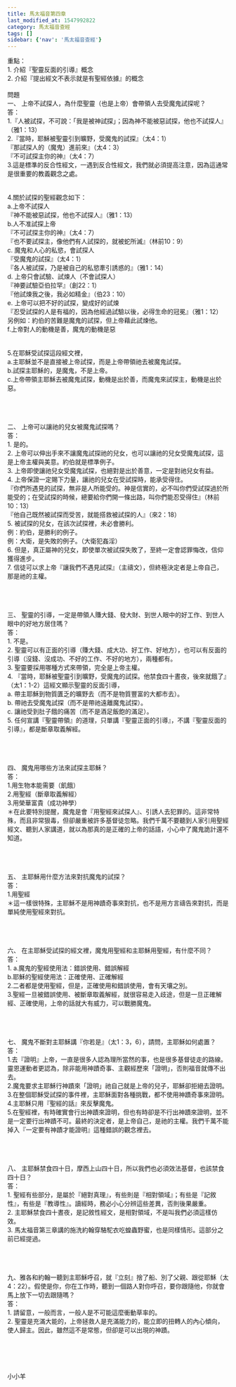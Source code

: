 ```yaml
---
title: 馬太福音第四章
last_modified_at: 1547992822
category: 馬太福音查經
tags: []
sidebar: {'nav': '馬太福音查經'}
---
```


<p>重點：<br/>1.	介紹『聖靈反面的引導』概念<br/>2.	介紹『提出經文不表示就是有聖經依據』的概念<br/><!--more--><br/>問題<br/>一、	上帝不試探人，為什麼聖靈（也是上帝）會帶領人去受魔鬼試探呢？<br/>答：<br/>1.『人被試探，不可說：「我是被神試探」；因為神不能被惡試探，他也不試探人』（雅1：13）<br/>2.『當時，耶穌被聖靈引到曠野，受魔鬼的試探』（太4：1）<br/>『那試探人的（魔鬼）進前來』（太4：3）<br/>『不可試探主你的神』（太4：7）<br/>3.這是標準的反合性經文，一遇到反合性經文，我們就必須提高注意，因為這通常是很重要的教義觀念之處。<br/><br/><br/>4.關於試探的聖經觀念如下：<br/>a.上帝不試探人<br/>『神不能被惡試探，他也不試探人』（雅1：13）<br/>b.人不准試探上帝<br/>『不可試探主你的神』（太4：7）<br/>『也不要試探主，像他們有人試探的，就被蛇所滅』（林前10：9）<br/>c. 魔鬼和人心的私慾，會試探人<br/>『受魔鬼的試探』（太4：1）<br/>『各人被試探，乃是被自己的私慾牽引誘惑的』（雅1：14）<br/>d. 上帝只會試驗、試煉人（不會試探人）<br/>『神要試驗亞伯拉罕』（創22：1）<br/>『他試煉我之後，我必如精金』（伯23：10）<br/>e. 上帝可以把不好的試探，變成好的試煉<br/>『忍受試探的人是有福的，因為他經過試驗以後，必得生命的冠冕』（雅1：12）<br/>另例如：約伯的苦難是魔鬼的試探，但上帝藉此試煉他。<br/>f.上帝對人的動機是善，魔鬼的動機是惡<br/><br/><br/>5.在耶穌受試探這段經文裡，<br/>a.主耶穌並不是直接被上帝試探，而是上帝帶領祂去被魔鬼試探。<br/>b.試探主耶穌的，是魔鬼，不是上帝。<br/>c.上帝帶領主耶穌去被魔鬼試探，動機是出於善，而魔鬼來試探主，動機是出於惡。<br/><br/><br/><br/><br/>二、	上帝可以讓祂的兒女被魔鬼試探嗎？<br/>答：<br/>1.	是的。<br/>2.	上帝可以伸出手來不讓魔鬼試探祂的兒女，也可以讓祂的兒女受魔鬼試探，這是上帝主權與美意。約伯就是標準例子。<br/>3.	上帝即使讓祂兒女受魔鬼試探，也絕對是出於善意，一定是對祂兒女有益。<br/>4.	上帝保證一定賜下力量，讓祂的兒女在受試探時，能承受得住。<br/>『你們所遇見的試探，無非是人所能受的。神是信實的，必不叫你們受試探過於所能受的；在受試探的時候，總要給你們開一條出路，叫你們能忍受得住』（林前10：13）<br/>『他自己既然被試探而受苦，就能搭救被試探的人』（來2：18）<br/>5.	被試探的兒女，在該次試探裡，未必會勝利。<br/>例：約伯，是勝利的例子。<br/>例：大衛，是失敗的例子。（大衛犯姦淫）<br/>6.	但是，真正屬神的兒女，即使單次被試探失敗了，至終一定會認罪悔改，信仰獲得進步。<br/>7.	信徒可以求上帝『讓我們不遇見試探』（主禱文），但終極決定者是上帝自己，那是祂的主權。<br/><br/><br/><br/><br/>三、	聖靈的引導，一定是帶領人賺大錢、發大財、到世人眼中的好工作、到世人眼中的好地方居住嗎？<br/>答：<br/>1.	不是。<br/>2.	聖靈可以有正面的引導（賺大錢、成大功、好工作、好地方），也可以有反面的引導（沒錢、沒成功、不好的工作、不好的地方），兩種都有。<br/>3.	聖靈要採用哪種方式來帶領，完全是上帝主權。<br/>4.	『當時，耶穌被聖靈引到曠野，受魔鬼的試探。他禁食四十晝夜，後來就餓了』（太1：1-2）這經文顯示聖靈的反面引導，<br/>a.	帶主耶穌到物質匱乏的曠野去（而不是物質豐富的大都市去）。<br/>b.	帶祂去受魔鬼試探（而不是帶祂遠離魔鬼試探）。<br/>c.	讓祂受到肚子餓的痛苦（而不是酒足飯飽的滿足）。<br/>5.	任何宣講『聖靈帶領』的道理，只單講『聖靈正面的引導』，不講『聖靈反面的引導』，都是斷章取義解經。<br/><br/><br/><br/><br/>四、	魔鬼用哪些方法來試探主耶穌？<br/>答：<br/>1.用生物本能需要（飢餓）<br/>2.用聖經（斷章取義解經）<br/>3.用榮華富貴（成功神學）<br/>＊在此要特別提醒，魔鬼是會『用聖經來試探人』、引誘人去犯罪的。這非常特殊，而且非常狠毒，但卻嚴重被許多基督徒忽略。我們千萬不要聽到人家引用聖經經文、聽到人家講道，就以為那真的是正確的上帝的話語，小心中了魔鬼詭計還不知道。<br/><br/><br/><br/><br/>五、	主耶穌用什麼方法來對抗魔鬼的試探？<br/>答：<br/>1.用聖經<br/>＊這一樣很特殊，主耶穌不是用神蹟奇事來對抗，也不是用方言禱告來對抗，而是單純使用聖經來對抗。<br/><br/><br/><br/><br/>六、	在主耶穌受試探的經文裡，魔鬼用聖經和主耶穌用聖經，有什麼不同？<br/>答：<br/>1. a.魔鬼的聖經使用法：錯誤使用、錯誤解經<br/>b.耶穌的聖經使用法：正確使用、正確解經<br/>2.二者都是使用聖經，但是，正確使用和錯誤使用，會有天壤之別。<br/>3.聖經一旦被錯誤使用、被斷章取義解經，就很容易走入歧途，但是一旦正確解經、正確使用，上帝的話就大有威力，可以戰勝魔鬼。<br/><br/><br/><br/><br/>七、	魔鬼不斷對主耶穌講『你若是』（太1：3，6），請問，主耶穌如何處置？<br/>答：<br/>1.去『證明』上帝，一直是很多人認為理所當然的事，也是很多基督徒走的路線。<br/>靈恩運動者更認為，除非能用神蹟奇事、主觀經歷來「證明」，否則福音就傳不出去。<br/>2.魔鬼要求主耶穌行神蹟來「證明」祂自己就是上帝的兒子，耶穌卻拒絕去證明。<br/>3.在整個耶穌受試探的事件裡，主耶穌面對各種挑戰，都不使用神蹟奇事來證明。<br/>4.主耶穌只用『聖經的話』來反擊魔鬼。<br/>5.在聖經裡，有時確實會行出神蹟來證明，但也有時卻是不行出神蹟來證明，並不是一定要行出神蹟不可。最終的決定者，是上帝自己，是祂的主權。我們千萬不能掉入『一定要有神蹟才能證明』這種錯誤的觀念裡去。<br/><br/><br/><br/><br/>八、	主耶穌禁食四十日，摩西上山四十日，所以我們也必須效法基督，也該禁食四十日？<br/>答：<br/>1.	聖經有些部分，是屬於『絕對真理』，有些則是『相對領域』；有些是『記敘性』，有些是『教導性』。讀經時，務必小心分辨這些差異，否則後果嚴重。<br/>2.	主耶穌禁食四十晝夜，是記敘性經文，是相對領域，不是叫我們必須這樣仿效。<br/>3.	馬太福音第三章講的施洗約翰穿駱駝衣吃蝗蟲野蜜，也是同樣情形。這部分之前已經提過。<br/><br/><br/><br/><br/>九、雅各和約翰一聽到主耶穌呼召，就『立刻』捨了船、別了父親、跟從耶穌（太4：22）。假使是你，你在工作時，聽到一個路人對你呼召，要你跟隨他，你就會馬上放下一切去跟隨嗎？<br/>答：<br/>1.	請留意，一般而言，一般人是不可能這麼衝動草率的。<br/>2.	聖靈是充滿大能的，上帝拯救人是充滿能力的，能立即的扭轉人的內心傾向，使人歸主。因此，雖然這不是常態，但卻是可以出現的神蹟。<br/><br/><br/><br/><br/><br/>小小羊</p>